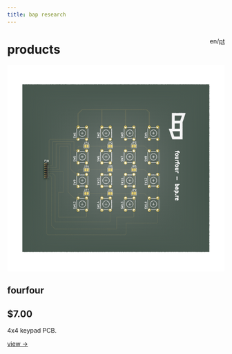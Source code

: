 ```yaml
---
title: bap research
---
```


<div style="float: right;">

en/[pt](pt/products.html)

</div>


# products

<section id="featured">
<div class="container">
<div>
<img src="images/fourfourz2.png"/>
<h1>fourfour</h1>
<h2>$7.00</h2>
<p>4x4 keypad PCB.</p>
<a href="fourfour.html">view -></a>
</div>

<!--<div>
<h1>introduction to smali</h1>
<p>a book introducing you to android smali assembler/disassembler.</p>
<a>view -></a>
</div>-->
</div>
</section>

